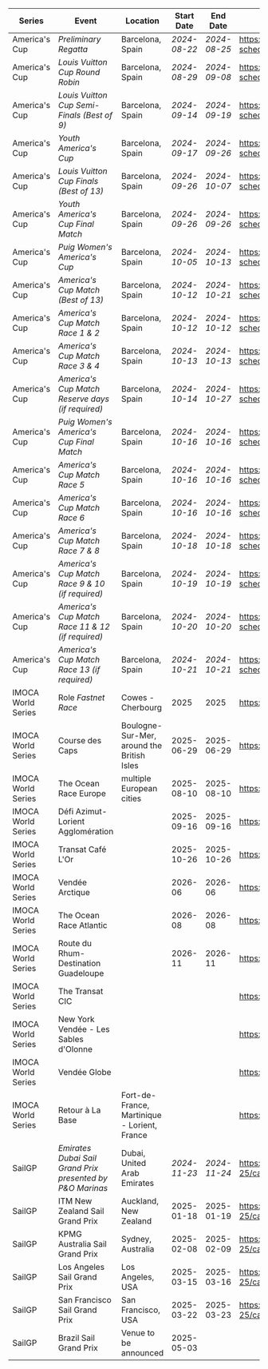 | Series | Event | Location | Start Date | End Date | URL |
|---|---|---|---|---|---|
| America's Cup | *Preliminary Regatta* | Barcelona, Spain | *2024-08-22* | *2024-08-25* | https://www.americascup.com/en/ac37-schedule |
| America's Cup | *Louis Vuitton Cup Round Robin* | Barcelona, Spain | *2024-08-29* | *2024-09-08* | https://www.americascup.com/en/ac37-schedule |
| America's Cup | *Louis Vuitton Cup Semi-Finals (Best of 9)* | Barcelona, Spain | *2024-09-14* | *2024-09-19* | https://www.americascup.com/en/ac37-schedule |
| America's Cup | *Youth America's Cup* | Barcelona, Spain | *2024-09-17* | *2024-09-26* | https://www.americascup.com/en/ac37-schedule |
| America's Cup | *Louis Vuitton Cup Finals (Best of 13)* | Barcelona, Spain | *2024-09-26* | *2024-10-07* | https://www.americascup.com/en/ac37-schedule |
| America's Cup | *Youth America's Cup Final Match* | Barcelona, Spain | *2024-09-26* | *2024-09-26* | https://www.americascup.com/en/ac37-schedule |
| America's Cup | *Puig Women's America's Cup* | Barcelona, Spain | *2024-10-05* | *2024-10-13* | https://www.americascup.com/en/ac37-schedule |
| America's Cup | *America's Cup Match (Best of 13)* | Barcelona, Spain | *2024-10-12* | *2024-10-21* | https://www.americascup.com/en/ac37-schedule |
| America's Cup | *America's Cup Match Race 1 & 2* | Barcelona, Spain | *2024-10-12* | *2024-10-12* | https://www.americascup.com/en/ac37-schedule |
| America's Cup | *America's Cup Match Race 3 & 4* | Barcelona, Spain | *2024-10-13* | *2024-10-13* | https://www.americascup.com/en/ac37-schedule |
| America's Cup | *America's Cup Match Reserve days (if required)* | Barcelona, Spain | *2024-10-14* | *2024-10-27* | https://www.americascup.com/en/ac37-schedule |
| America's Cup | *Puig Women's America's Cup Final Match* | Barcelona, Spain | *2024-10-16* | *2024-10-16* | https://www.americascup.com/en/ac37-schedule |
| America's Cup | *America's Cup Match Race 5* | Barcelona, Spain | *2024-10-16* | *2024-10-16* | https://www.americascup.com/en/ac37-schedule |
| America's Cup | *America's Cup Match Race 6* | Barcelona, Spain | *2024-10-16* | *2024-10-16* | https://www.americascup.com/en/ac37-schedule |
| America's Cup | *America's Cup Match Race 7 & 8* | Barcelona, Spain | *2024-10-18* | *2024-10-18* | https://www.americascup.com/en/ac37-schedule |
| America's Cup | *America's Cup Match Race 9 & 10 (if required)* | Barcelona, Spain | *2024-10-19* | *2024-10-19* | https://www.americascup.com/en/ac37-schedule |
| America's Cup | *America's Cup Match Race 11 & 12 (if required)* | Barcelona, Spain | *2024-10-20* | *2024-10-20* | https://www.americascup.com/en/ac37-schedule |
| America's Cup | *America's Cup Match Race 13 (if required)* | Barcelona, Spain | *2024-10-21* | *2024-10-21* | https://www.americascup.com/en/ac37-schedule |
| IMOCA World Series | Role *Fastnet Race* | Cowes - Cherbourg | 2025 | 2025 | https://www.imoca |
| IMOCA World Series | Course des Caps | Boulogne-Sur-Mer, around the British Isles | 2025-06-29 | 2025-06-29 | https://www.imoca |
| IMOCA World Series | The Ocean Race Europe | multiple European cities | 2025-08-10 | 2025-08-10 | https://www.imoca |
| IMOCA World Series | Défi Azimut-Lorient Agglomération |  | 2025-09-16 | 2025-09-16 | https://www.imoca |
| IMOCA World Series | Transat Café L'Or |  | 2025-10-26 | 2025-10-26 | https://www.imoca |
| IMOCA World Series | Vendée Arctique |  | 2026-06 | 2026-06 | https://www.imoca |
| IMOCA World Series | The Ocean Race Atlantic |  | 2026-08 | 2026-08 | https://www.imoca |
| IMOCA World Series | Route du Rhum-Destination Guadeloupe |  | 2026-11 | 2026-11 | https://www.imoca |
| IMOCA World Series | The Transat CIC |  |  |  | https://www.imoca |
| IMOCA World Series | New York Vendée - Les Sables d'Olonne |  |  |  | https://www.imoca |
| IMOCA World Series | Vendée Globe |  |  |  | https://www.imoca |
| IMOCA World Series | Retour à La Base | Fort-de-France, Martinique - Lorient, France |  |  | https://www.imoca |
| SailGP | *Emirates Dubai Sail Grand Prix presented by P&O Marinas* | Dubai, United Arab Emirates | *2024-11-23* | *2024-11-24* | https://sailgp.com/general/24-25/calendar |
| SailGP | ITM New Zealand Sail Grand Prix | Auckland, New Zealand | 2025-01-18 | 2025-01-19 | https://sailgp.com/general/24-25/calendar |
| SailGP | KPMG Australia Sail Grand Prix | Sydney, Australia | 2025-02-08 | 2025-02-09 | https://sailgp.com/general/24-25/calendar |
| SailGP | Los Angeles Sail Grand Prix | Los Angeles, USA | 2025-03-15 | 2025-03-16 | https://sailgp.com/general/24-25/calendar |
| SailGP | San Francisco Sail Grand Prix | San Francisco, USA | 2025-03-22 | 2025-03-23 | https://sailgp.com/general/24-25/calendar |
| SailGP | Brazil Sail Grand Prix | Venue to be announced | 2025-05-03